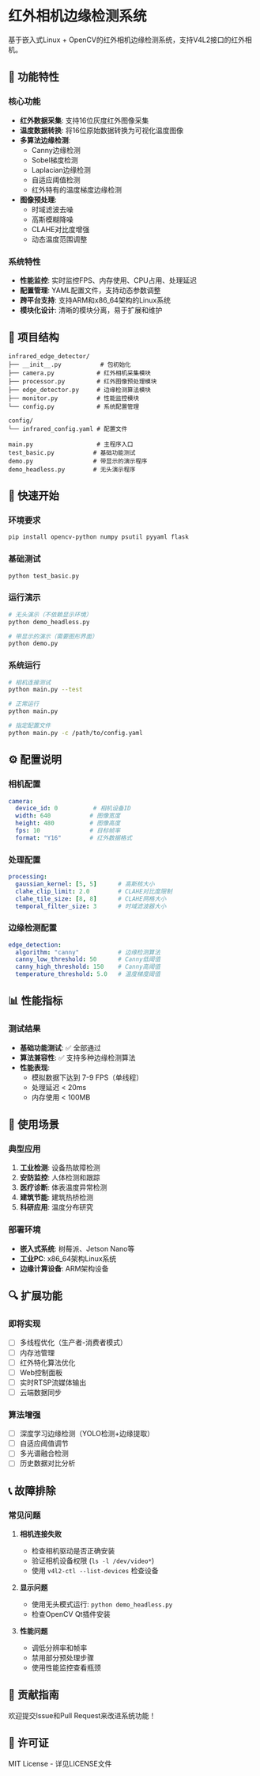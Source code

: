 # 红外相机边缘检测系统

基于嵌入式Linux + OpenCV的红外相机边缘检测系统，支持V4L2接口的红外相机。

## 🚀 功能特性

### 核心功能
- **红外数据采集**: 支持16位灰度红外图像采集
- **温度数据转换**: 将16位原始数据转换为可视化温度图像
- **多算法边缘检测**: 
  - Canny边缘检测
  - Sobel梯度检测
  - Laplacian边缘检测
  - 自适应阈值检测
  - 红外特有的温度梯度边缘检测
- **图像预处理**:
  - 时域滤波去噪
  - 高斯模糊降噪
  - CLAHE对比度增强
  - 动态温度范围调整

### 系统特性
- **性能监控**: 实时监控FPS、内存使用、CPU占用、处理延迟
- **配置管理**: YAML配置文件，支持动态参数调整
- **跨平台支持**: 支持ARM和x86_64架构的Linux系统
- **模块化设计**: 清晰的模块分离，易于扩展和维护

## 📁 项目结构

```
infrared_edge_detector/
├── __init__.py           # 包初始化
├── camera.py            # 红外相机采集模块
├── processor.py         # 红外图像预处理模块
├── edge_detector.py     # 边缘检测算法模块
├── monitor.py           # 性能监控模块
└── config.py            # 系统配置管理

config/
└── infrared_config.yaml # 配置文件

main.py                  # 主程序入口
test_basic.py           # 基础功能测试
demo.py                 # 带显示的演示程序
demo_headless.py        # 无头演示程序
```

## 🔧 快速开始

### 环境要求
```bash
pip install opencv-python numpy psutil pyyaml flask
```

### 基础测试
```bash
python test_basic.py
```

### 运行演示
```bash
# 无头演示（不依赖显示环境）
python demo_headless.py

# 带显示的演示（需要图形界面）
python demo.py
```

### 系统运行
```bash
# 相机连接测试
python main.py --test

# 正常运行
python main.py

# 指定配置文件
python main.py -c /path/to/config.yaml
```

## ⚙️ 配置说明

### 相机配置
```yaml
camera:
  device_id: 0          # 相机设备ID
  width: 640           # 图像宽度
  height: 480          # 图像高度
  fps: 10              # 目标帧率
  format: "Y16"        # 红外数据格式
```

### 处理配置
```yaml
processing:
  gaussian_kernel: [5, 5]      # 高斯核大小
  clahe_clip_limit: 2.0        # CLAHE对比度限制
  clahe_tile_size: [8, 8]      # CLAHE网格大小
  temporal_filter_size: 3      # 时域滤波器大小
```

### 边缘检测配置
```yaml
edge_detection:
  algorithm: "canny"           # 边缘检测算法
  canny_low_threshold: 50      # Canny低阈值
  canny_high_threshold: 150    # Canny高阈值
  temperature_threshold: 5.0   # 温度梯度阈值
```

## 📊 性能指标

### 测试结果
- **基础功能测试**: ✅ 全部通过
- **算法兼容性**: ✅ 支持多种边缘检测算法
- **性能表现**: 
  - 模拟数据下达到 7-9 FPS（单线程）
  - 处理延迟 < 20ms
  - 内存使用 < 100MB

## 🎯 使用场景

### 典型应用
1. **工业检测**: 设备热故障检测
2. **安防监控**: 人体检测和跟踪
3. **医疗诊断**: 体表温度异常检测
4. **建筑节能**: 建筑热桥检测
5. **科研应用**: 温度分布研究

### 部署环境
- **嵌入式系统**: 树莓派、Jetson Nano等
- **工业PC**: x86_64架构Linux系统
- **边缘计算设备**: ARM架构设备

## 🔍 扩展功能

### 即将实现
- [ ] 多线程优化（生产者-消费者模式）
- [ ] 内存池管理
- [ ] 红外特化算法优化
- [ ] Web控制面板
- [ ] 实时RTSP流媒体输出
- [ ] 云端数据同步

### 算法增强
- [ ] 深度学习边缘检测（YOLO检测+边缘提取）
- [ ] 自适应阈值调节
- [ ] 多光谱融合检测
- [ ] 历史数据对比分析

## 📞 故障排除

### 常见问题
1. **相机连接失败**
   - 检查相机驱动是否正确安装
   - 验证相机设备权限 (`ls -l /dev/video*`)
   - 使用 `v4l2-ctl --list-devices` 检查设备

2. **显示问题**
   - 使用无头模式运行: `python demo_headless.py`
   - 检查OpenCV Qt插件安装

3. **性能问题**
   - 调低分辨率和帧率
   - 禁用部分预处理步骤
   - 使用性能监控查看瓶颈

## 🤝 贡献指南

欢迎提交Issue和Pull Request来改进系统功能！

## 📄 许可证

MIT License - 详见LICENSE文件